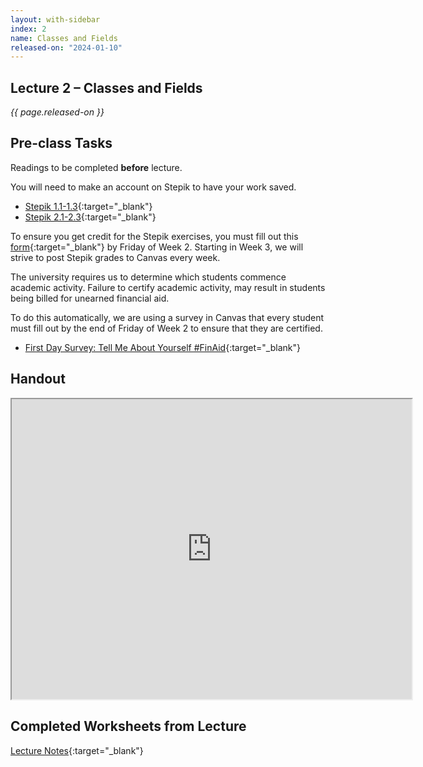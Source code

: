 ```yaml
---
layout: with-sidebar
index: 2
name: Classes and Fields
released-on: "2024-01-10"
---
```


## Lecture 2 – Classes and Fields

_{{ page.released-on }}_

## Pre-class Tasks

Readings to be completed **before** lecture.

You will need to make an account on Stepik to have your work saved.
- [Stepik 1.1-1.3](https://stepik.org/lesson/559661/step/1?unit=553721){:target="_blank"}
- [Stepik 2.1-2.3](https://stepik.org/lesson/571216/step/1?unit=565754){:target="_blank"}

To ensure you get credit for the Stepik exercises, you must fill out this [form](https://forms.gle/epZqQmvocgHGNvuN6){:target="_blank"}
by Friday of Week 2. Starting in Week 3, we will strive to post Stepik grades to Canvas every week.

The university requires us to determine which students commence academic activity. Failure to certify academic activity, may result in students being billed for unearned financial aid.

To do this automatically, we are using a survey in Canvas that every student must fill out by the end of Friday of Week 2
to ensure that they are certified.
- [First Day Survey: Tell Me About Yourself #FinAid](https://canvas.ucsd.edu/courses/52204/quizzes/160216){:target="_blank"} 

## Handout

<iframe src="https://drive.google.com/file/d/10L5GoAy_9er1zOMMg6GG2g8_MtqQAFLW/preview" width="640" height="480" allow="autoplay"></iframe>

## Completed Worksheets from Lecture

[Lecture Notes](https://drive.google.com/drive/folders/1wbqLTLnay_xG4gcwQiZfPRocrrqNLexz?usp=sharing){:target="_blank"}
